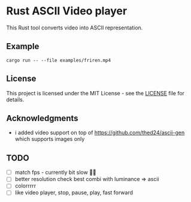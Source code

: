 # Rust ASCII Video player

This Rust tool converts video into ASCII representation.

## Example

```console
cargo run -- --file examples/friren.mp4
```

## License

This project is licensed under the MIT License - see the [LICENSE](LICENSE) file for details.

## Acknowledgments

- i added video support on top of https://github.com/thed24/ascii-gen which supports images only

## TODO

- [ ] match fps - currently bit slow 🤷‍♂️
- [ ] better resolution check best combi with luminance => ascii
- [ ] colorrrrr
- [ ] like video player, stop, pause, play, fast forward
